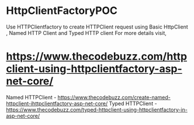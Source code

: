 # HttpClientFactoryPOC
Use HTTPClientfactory to create HTTPClient request 
 using Basic HttpClient , 
 Named HTTP Client and 
 Typed HTTP client
For more details visit,

# https://www.thecodebuzz.com/httpclient-using-httpclientfactory-asp-net-core/

Named HTTPClient - https://www.thecodebuzz.com/create-named-httpclient-ihttpclientfactory-asp-net-core/
Typed HTTPClient - https://www.thecodebuzz.com/typed-httpclient-using-httpclientfactory-in-asp-net-core/
